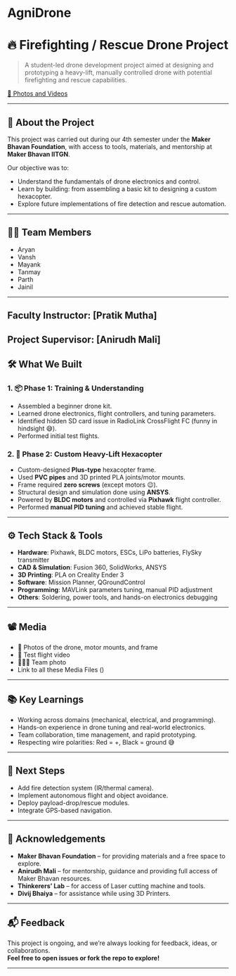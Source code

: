 # AgniDrone
# 🔥 Firefighting / Rescue Drone Project

> A student-led drone development project aimed at designing and prototyping a heavy-lift, manually controlled drone with potential firefighting and rescue capabilities.

[🔗 Photos and Videos](https://iitgnacin-my.sharepoint.com/:f:/g/personal/23110048_iitgn_ac_in/El2Yii2KWylPtdONhYA-aMUB11aQDVWij_SjwvpswyfQrQ?e=ryd7AF)


---

## 📌 About the Project

This project was carried out during our 4th semester under the **Maker Bhavan Foundation**, with access to tools, materials, and mentorship at **Maker Bhavan IITGN**.

Our objective was to:
- Understand the fundamentals of drone electronics and control.
- Learn by building: from assembling a basic kit to designing a custom hexacopter.
- Explore future implementations of fire detection and rescue automation.

---

## 👨‍💻 Team Members

- Aryan
- Vansh  
- Mayank  
- Tanmay  
- Parth  
- Jainil
  
---
**Faculty Instructor:** [Pratik Mutha]
---
**Project Supervisor:** [Anirudh Mali]
---

## 🛠️ What We Built

### 1. 📦 Phase 1: Training & Understanding
- Assembled a beginner drone kit.
- Learned drone electronics, flight controllers, and tuning parameters.
- Identified hidden SD card issue in RadioLink CrossFlight FC (funny in hindsight 😅).
- Performed initial test flights.

### 2. 🚁 Phase 2: Custom Heavy-Lift Hexacopter
- Custom-designed **Plus-type** hexacopter frame.
- Used **PVC pipes** and 3D printed PLA joints/motor mounts.
- Frame required **zero screws** (except motors 😉).
- Structural design and simulation done using **ANSYS**.
- Powered by **BLDC motors** and controlled via **Pixhawk** flight controller.
- Performed **manual PID tuning** and achieved stable flight.

---

## ⚙️ Tech Stack & Tools

- **Hardware**: Pixhawk, BLDC motors, ESCs, LiPo batteries, FlySky transmitter
- **CAD & Simulation**: Fusion 360, SolidWorks, ANSYS
- **3D Printing**: PLA on Creality Ender 3
- **Software**: Mission Planner, QGroundControl
- **Programming**: MAVLink parameters tuning, manual PID adjustment
- **Others**: Soldering, power tools, and hands-on electronics debugging

---

## 📽️ Media

- 📸 Photos of the drone, motor mounts, and frame 
- 🎥 Test flight video 
- 🧑‍🤝‍🧑 Team photo 
- Link to all these Media Files ()
  
---

## 📚 Key Learnings

- Working across domains (mechanical, electrical, and programming).
- Hands-on experience in drone tuning and real-world electronics.
- Team collaboration, time management, and rapid prototyping.
- Respecting wire polarities: Red = +, Black = ground 😅

---

## 🚧 Next Steps

- Add fire detection system (IR/thermal camera).
- Implement autonomous flight and object avoidance.
- Deploy payload-drop/rescue modules.
- Integrate GPS-based navigation.

---

## 🙏 Acknowledgements

- **Maker Bhavan Foundation** – for providing materials and a free space to explore.
- **Anirudh Mali** – for mentorship, guidance and providing full access of Maker Bhavan resources.
- **Thinkerers’ Lab** – for access of Laser cutting machine and tools.
- **Divij Bhaiya** – for assistance while using 3D Printers.

---

## 📬 Feedback

This project is ongoing, and we’re always looking for feedback, ideas, or collaborations.  
**Feel free to open issues or fork the repo to explore!**

---


